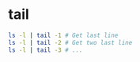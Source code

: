 # tail

```sh
ls -l | tail -1 # Get last line
ls -l | tail -2 # Get two last line
ls -l | tail -3 # ...
```
